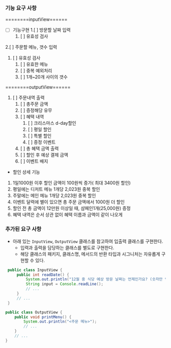 ### 기능 요구 사항 ###
========inputView======
- [ ] 기능구현
1.[ ] 방문할 날짜 입력
   1. [ ] 유효성 검사

2.[ ] 주문할 메뉴, 갯수 입력
   1. [ ] 유효성 검사
      1. [ ] 유효한 메뉴
      2. [ ] 중복 예외처리
      3. [ ] 1개~20개 사이의 갯수

========outputView======
1. [ ] 주문내역 출력
   1. [ ] 총주문 금액
   2. [ ] 증정해당 유무
   3. [ ] 혜택 내역
      1. [ ] 크리스마스 d-day할인
      2. [ ] 평일 할인
      3. [ ] 특별 할인
      4. [ ] 증정 이벤트
   4. [ ] 총 혜택 금액 출력
   5. [ ] 할인 후 예상 결제 금액
   6. [ ] 이벤트 배지

- 할인 상세 기능
1.  1일1000원 이후  할인 금액이 100원씩 증가( 최대 3400원 할인)
2. 평일에는 디저트 메뉴 1개당 2,023원 중복 할인
3.  주말에는 메인 메뉴 1개당 2,023원 중복 할인
4.  이벤트 달력에 별이 있으면 총 주문 금액에서 1000원 더 할인
5.  할인 전 총 금액이 12만원 이상일 때, 샴페인1개(25,000원) 증정
6.  혜택 내역은 순서 상관 없이 혜택 이름과 금액이 같이 나오게

### 추가된 요구 사항

- 아래 있는 `InputView`, `OutputView` 클래스를 참고하여 입출력 클래스를 구현한다.
   - 입력과 출력을 담당하는 클래스를 별도로 구현한다.
   - 해당 클래스의 패키지, 클래스명, 메서드의 반환 타입과 시그니처는 자유롭게 구현할 수 있다.

 ```java
  public class InputView {
      public int readDate() {
          System.out.println("12월 중 식당 예상 방문 날짜는 언제인가요? (숫자만 입력해 주세요!)");
          String input = Console.readLine();    
          // ...
      }
      // ...
  }
  ```
  ```java
  public class OutputView {
      public void printMenu() {
          System.out.println("<주문 메뉴>");
          // ...
      }
      // ...
  }
  ```
